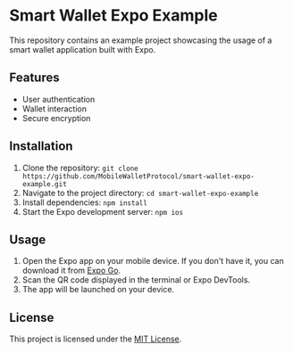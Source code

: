 # Smart Wallet Expo Example
This repository contains an example project showcasing the usage of a smart wallet application built with Expo. 

## Features

- User authentication
- Wallet interaction
- Secure encryption

## Installation

1. Clone the repository: `git clone https://github.com/MobileWalletProtocol/smart-wallet-expo-example.git`
2. Navigate to the project directory: `cd smart-wallet-expo-example`
3. Install dependencies: `npm install`
4. Start the Expo development server: `npm ios`

## Usage

1. Open the Expo app on your mobile device. If you don't have it, you can download it from [Expo Go](https://expo.io/client).
2. Scan the QR code displayed in the terminal or Expo DevTools.
3. The app will be launched on your device.

## License

This project is licensed under the [MIT License](./LICENSE).

